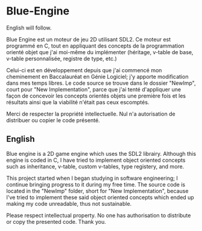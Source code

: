 # Blue-Engine

English will follow. 

Blue Engine est un moteur de jeu 2D utilisant SDL2. Ce moteur est programmé en C, 
tout en appliquant des concepts de la programmation orienté objet que j'ai moi-même 
du implémenter (héritage, v-table de base, v-table personnalisée, registre de type, etc.)

Celui-ci est en développement depuis que j'ai commencé mon cheminement en Baccalauréat
en Génie Logiciel; j'y apporte modification dans mes temps libres. Le code source se
trouve dans le dossier "NewImp", court pour "New Implementation", parce que j'ai tenté 
d'appliquer une façon de concevoir les concepts orientés objets une première fois et les
résultats ainsi que la viabilité n'était pas ceux escomptés. 

Merci de respecter la propriété intellectuelle. Nul n'a autorisation de distribuer ou copier
le code présenté.

## English 
Blue engine is a 2D game engine which uses the SDL2 librairy. Although this engine is coded in C, 
I have tried to implement object oriented concepts such as inheritance, v-table, custom v-tables, 
type registery, and more. 

This project started when I began studying in software engineering; I 
continue bringing progress to it during my free time. The source code is located in the
"NewImp" folder, short for "New Implementation", because I've tried to implement these said 
object oriented concepts which ended up making my code unreadable, thus not sustainable. 

Please respect intellectual property. No one has authorisation to distribute or copy the presented
code. Thank you.
